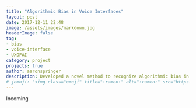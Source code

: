 ```yaml
---
title: "Algorithmic Bias in Voice Interfaces"
layout: post
date: 2017-12-11 22:48
image: /assets/images/markdown.jpg
headerImage: false
tag:
- bias
- voice-interface
- UXOFAI
category: project
projects: true
author: aaronspringer
description: Developed a novel method to recognize algorithmic bias in voice interfaces and a process to collect additional data to counteract these biases
# jemoji: '<img class="emoji" title=":ramen:" alt=":ramen:" src="https://assets.github.com/images/icons/emoji/unicode/1f35c.png" height="20" width="20" align="absmiddle">'
---
```


Incoming
